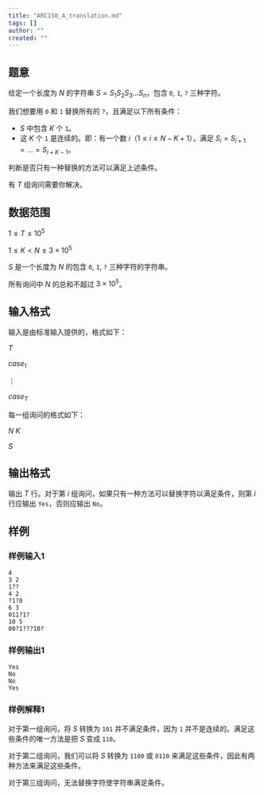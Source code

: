```yaml
---
title: "ARC150_A_translation.md"
tags: []
author: ""
created: ""
---
```


## 题意 

给定一个长度为 $N$ 的字符串 $S = S_1S_2S_3 \dots S_n$，包含 `0`, `1`, `?` 三种字符。

我们想要用 `0` 和 `1` 替换所有的 `?`，且满足以下所有条件：
- $S$ 中包含 $K$ 个 `1`。
- 这 $K$ 个 `1` 是连续的。即：有一个数 $i$（$1 \leq i \leq N - K + 1$），满足 $S_i = S_{i+1} = \dots = S_{i+K-1}$。

判断是否只有一种替换的方法可以满足上述条件。

有 $T$ 组询问需要你解决。

## 数据范围

$1 \leq T \leq 10^5$

$1 \leq K < N \leq 3 \times 10^5$
 
$S$ 是一个长度为 $N$ 的包含 `0`, `1`, `?` 三种字符的字符串。

所有询问中 $N$ 的总和不超过 $3 \times 10^5$。

## 输入格式

输入是由标准输入提供的，格式如下：

$T$

$case_1$

$\vdots$

$case_T$

每一组询问的格式如下：

$N$ $K$

$S$

## 输出格式

输出 $T$ 行。对于第 $i$ 组询问，如果只有一种方法可以替换字符以满足条件，则第 $i$ 行应输出 `Yes`，否则应输出 `No`。

## 样例

### 样例输入1

```
4
3 2
1??
4 2
?1?0
6 3
011?1?
10 5
00?1???10?
```

### 样例输出1

```
Yes
No
No
Yes
```

### 样例解释1

对于第一组询问，将 $S$ 转换为 `101` 并不满足条件，因为 `1` 并不是连续的。满足这些条件的唯一方法是把 $S$ 变成 `110`。

对于第二组询问，我们可以将 $S$ 转换为 `1100` 或 `0110` 来满足这些条件，因此有两种方法来满足这些条件。

对于第三组询问，无法替换字符使字符串满足条件。

